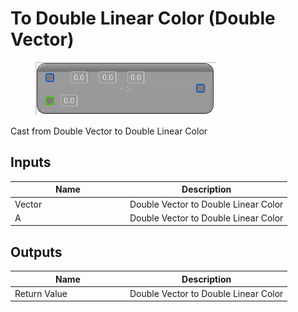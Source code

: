 # To Double Linear Color (Double Vector)

<div align="left" data-full-width="false"><figure><img src="../../../../api/Math/Conversions/To_Double_Linear_Color_(Double_Vector).png" alt=""><figcaption></figcaption></figure></div>

Cast from Double Vector to Double Linear Color

## Inputs

<table><thead><tr><th width="170">Name</th><th>Description</th></tr></thead><tbody><tr><td>Vector</td><td>Double Vector to Double Linear Color</td></tr><tr><td>A</td><td>Double Vector to Double Linear Color</td></tr></tbody></table>

## Outputs

<table><thead><tr><th width="170">Name</th><th>Description</th></tr></thead><tbody><tr><td>Return Value</td><td>Double Vector to Double Linear Color</td></tr></tbody></table>
